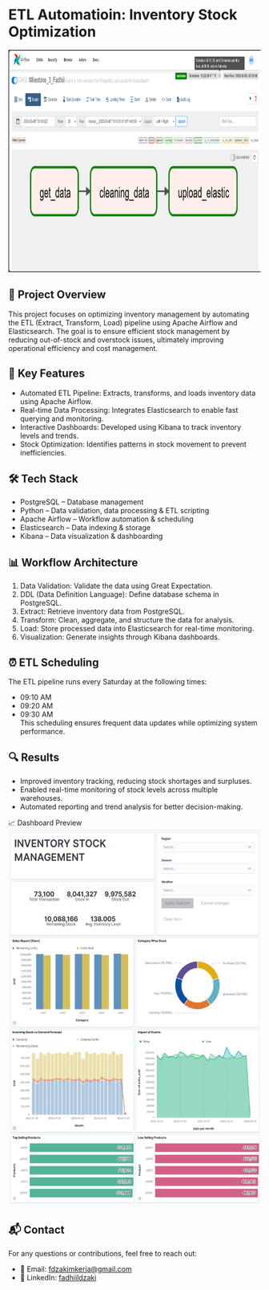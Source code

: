 # **ETL Automatioin: Inventory Stock Optimization**
<img src="images/P2M3_fadhiil_DAG_graph.png" width="946" height="443"/>

## 📌 Project Overview
This project focuses on optimizing inventory management by automating the ETL (Extract, Transform, Load) pipeline using Apache Airflow and Elasticsearch. The goal is to ensure efficient stock management by reducing out-of-stock and overstock issues, ultimately improving operational efficiency and cost management.

## 🚀 Key Features
- Automated ETL Pipeline: Extracts, transforms, and loads inventory data using Apache Airflow.
- Real-time Data Processing: Integrates Elasticsearch to enable fast querying and monitoring.
- Interactive Dashboards: Developed using Kibana to track inventory levels and trends.
- Stock Optimization: Identifies patterns in stock movement to prevent inefficiencies.

## 🛠 Tech Stack
- PostgreSQL – Database management
- Python – Data validation, data processing & ETL scripting
- Apache Airflow – Workflow automation & scheduling
- Elasticsearch – Data indexing & storage
- Kibana – Data visualization & dashboarding

## 📊 Workflow Architecture
1. Data Validation: Validate the data using Great Expectation.
2. DDL (Data Definition Language): Define database schema in PostgreSQL.
3. Extract: Retrieve inventory data from PostgreSQL.
4. Transform: Clean, aggregate, and structure the data for analysis.
5. Load: Store processed data into Elasticsearch for real-time monitoring.
6. Visualization: Generate insights through Kibana dashboards.

## ⏰ ETL Scheduling
The ETL pipeline runs every Saturday at the following times:
- 09:10 AM
- 09:20 AM
- 09:30 AM   
This scheduling ensures frequent data updates while optimizing system performance.

## 🔍 Results
- Improved inventory tracking, reducing stock shortages and surpluses.
- Enabled real-time monitoring of stock levels across multiple warehouses.
- Automated reporting and trend analysis for better decision-making.

📈 Dashboard Preview
<img src="images/P2M3_fadhiil_Dashboard.png" width="539" height="750"/>

## 📬 Contact
For any questions or contributions, feel free to reach out:
- 📧 Email: [fdzakimkerja@gmail.com](fdzakimkerja@gmail.com)
- 🔗 LinkedIn: [fadhiildzaki](linkedin.com/in/fadhiildzaki)
